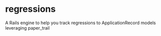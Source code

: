 # regressions
A Rails engine to help you track regressions to ApplicationRecord models leveraging paper_trail
